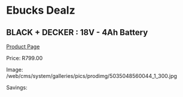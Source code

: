 
# Ebucks Dealz
## BLACK + DECKER : 18V - 4Ah Battery
[Product Page](https://www.ebucks.com/web/shop/productSelected.do?prodId=381616028&catId=1234924297)

Price: R799.00

Image: /web/cms/system/galleries/pics/prodimg/5035048560044_1_300.jpg

Savings: 


	